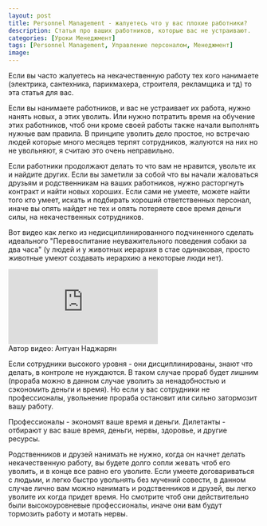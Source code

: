 ```yaml
---
layout: post
title: Personnel Management - жалуетесь что у вас плохие работники?
description: Статья про ваших работников, которые вас не устраивают.
categories: [Уроки Менеджмент]
tags: [Personnel Management, Управление персоналом, Менеджмент]
image:
---
```

Если вы часто жалуетесь на некачественную работу тех кого нанимаете (электрика, сантехника, парикмахера, строителя, рекламщика и тд) то эта статья для вас.

Если вы нанимаете работников, и вас не устраивает их работа, нужно нанять новых, а этих уволить. Или нужно потратить время на обучение этих работников, чтоб они кроме своей работы также начали выполнять нужные вам правила. В принципе уволить дело простое, но встречаю людей которые много месяцев терпят сотрудников, жалуются на них но не увольняют, я считаю это очень неправильно.

Если работники продолжают делать то что вам не нравится, увольте их и найдите других. Если вы заметили за собой что вы начали жаловаться друзьям и родственникам на ваших работников, нужно расторгнуть контракт и найти новых хороших. Если сами не умеете, можете найти того кто умеет, искать и подбирать хороший ответственных персонал, иначе вы опять найдет не тех и опять потеряете свое время деньги силы, на некачественных сотрудников.

Вот видео как легко из недисциплинированного подчиненного сделать идеального "Перевоспитание неуважительного поведения собаки за два часа" (у людей и у животных иерархия в стае одинаковая, просто животные умеют создавать иерархию а некоторые люди нет).

<div class="yt-video-container-1">
    <iframe src="https://www.youtube.com/embed/qpT_ywHvcNQ?rel=0" frameborder="0" allowfullscreen></iframe>
</div>
Автор видео: Антуан Наджарян

Если сотрудники высокого уровня - они дисциплинированы, знают что делать, в контроле не нуждаются. В таком случае прораб будет лишним (прораба можно в данном случае уволить за ненадобностью и сэкономить деньги и время). Но если у вас сотрудники не профессионалы, увольнение прораба остановит или сильно затормозит вашу работу.

Профессионалы - экономят ваше время и деньги. Дилетанты - отбирают у вас ваше время, деньги, нервы, здоровье, и другие ресурсы.

Родственников и друзей нанимать не нужно, когда он начнет делать некачественную работу, вы будете долго сопли жевать чтоб его уволить, и в конце все равно его уволите. Если умеете договариваться с людьми, и легко быстро увольнять без мучений совести, в данном случае лично вам можно нанимать и родственников и друзей, вы легко уволите их когда придет время. Но смотрите чтоб они действительно были высокоуровневые профессионалы, иначе они вам будут тормозить работу и мотать нервы.
